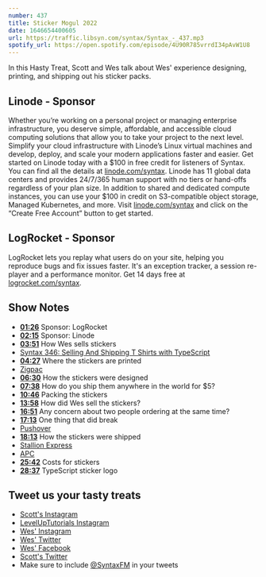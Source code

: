 ```yaml
---
number: 437
title: Sticker Mogul 2022
date: 1646654400605
url: https://traffic.libsyn.com/syntax/Syntax_-_437.mp3
spotify_url: https://open.spotify.com/episode/4U90R785vrrdI34pAvW1U8
---
```


In this Hasty Treat, Scott and Wes talk about Wes' experience designing, printing, and shipping out his sticker packs.

## Linode - Sponsor

Whether you’re working on a personal project or managing enterprise infrastructure, you deserve simple, affordable, and accessible cloud computing solutions that allow you to take your project to the next level. Simplify your cloud infrastructure with Linode’s Linux virtual machines and develop, deploy, and scale your modern applications faster and easier. Get started on Linode today with a $100 in free credit for listeners of Syntax. You can find all the details at [linode.com/syntax](https://linode.com/syntax). Linode has 11 global data centers and provides 24/7/365 human support with no tiers or hand-offs regardless of your plan size. In addition to shared and dedicated compute instances, you can use your $100 in credit on S3-compatible object storage, Managed Kubernetes, and more. Visit [linode.com/syntax](https://linode.com/syntax) and click on the “Create Free Account” button to get started.

## LogRocket - Sponsor

LogRocket lets you replay what users do on your site, helping you reproduce bugs and fix issues faster. It's an exception tracker, a session re-player and a performance monitor. Get 14 days free at [logrocket.com/syntax](https://logrocket.com/syntax).

## Show Notes

* **[01:26](#t=01:26)** Sponsor: LogRocket
* **[02:15](#t=02:15)** Sponsor: Linode
* **[03:51](#t=03:51)** How Wes sells stickers
* [Syntax 346: Selling And Shipping T Shirts with TypeScript](https://syntax.fm/show/346/selling-and-shipping-t-shirts-with-typescript)
* **[04:27](#t=04:27)** Where the stickers are printed
* [Zigpac](https://www.zigpac.com)
* **[06:30](#t=06:30)** How the stickers were designed
* **[07:38](#t=07:38)** How do you ship them anywhere in the world for $5?
* **[10:46](#t=10:46)** Packing the stickers
* **[13:58](#t=13:58)** How did Wes sell the stickers?
* **[16:51](#t=16:51)** Any concern about two people ordering at the same time?
* **[17:13](#t=17:13)** One thing that did break
* [Pushover](https://pushover.net)
* **[18:13](#t=18:13)** How the stickers were shipped
* [Stallion Express](https://stallionexpress.ca)
* [APC](https://www.apc-pli.com)
* **[25:42](#t=25:42)** Costs for stickers
* **[28:37](#t=28:37)** TypeScript sticker logo

## Tweet us your tasty treats

* [Scott's Instagram](https://www.instagram.com/stolinski/)
* [LevelUpTutorials Instagram](https://www.instagram.com/LevelUpTutorials/)
* [Wes' Instagram](https://www.instagram.com/wesbos/)
* [Wes' Twitter](https://twitter.com/wesbos)
* [Wes' Facebook](https://www.facebook.com/wesbos.developer)
* [Scott's Twitter](https://twitter.com/stolinski)
* Make sure to include [@SyntaxFM](https://twitter.com/SyntaxFM) in your tweets
